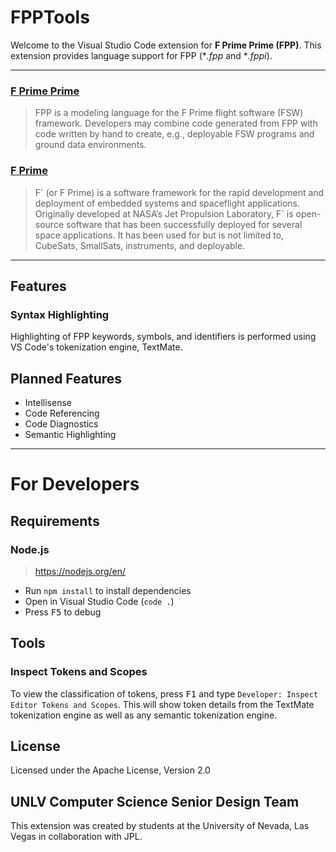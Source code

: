 # FPPTools

Welcome to the Visual Studio Code extension for **F Prime Prime (FPP)**. This extension provides language support for FPP (\**.fpp* and **.fppi*).

---

### [F Prime Prime](https://github.com/fprime-community/fpp)
> FPP is a modeling language for the F Prime flight software (FSW) framework. Developers may combine code generated from FPP with code written by hand to create, e.g., deployable FSW programs and ground data environments.

### [F Prime](https://nasa.github.io/fprime/)

> F´ (or F Prime) is a software framework for the rapid development and deployment of embedded systems and spaceflight applications. Originally developed at NASA’s Jet Propulsion Laboratory, F´ is open-source software that has been successfully deployed for several space applications. It has been used for but is not limited to, CubeSats, SmallSats, instruments, and deployable.

---

## Features

### Syntax Highlighting

Highlighting of FPP keywords, symbols, and identifiers is performed using VS Code's tokenization engine, TextMate.

## Planned Features

- Intellisense
- Code Referencing
- Code Diagnostics
- Semantic Highlighting

---

# For Developers

## Requirements

### Node.js

> https://nodejs.org/en/

- Run `npm install` to install dependencies
- Open in Visual Studio Code (`code .`)
- Press <kbd>F5</kbd> to debug

## Tools

### Inspect Tokens and Scopes


To view the classification of tokens, press <kbd>F1</kbd> and type `Developer: Inspect Editor Tokens and Scopes`. This will show token details from the TextMate tokenization engine as well as any semantic tokenization engine.

## License

Licensed under the Apache License, Version 2.0


## UNLV Computer Science Senior Design Team

This extension was created by students at the University of Nevada, Las Vegas in collaboration with JPL.
